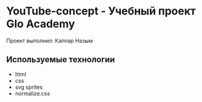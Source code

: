 # YouTube-concept - Учебный проект Glo Academy
Проект выполнил: Каппар Назым

## Используемые технологии
- html
- css
- svg sprites
- normalize.css
